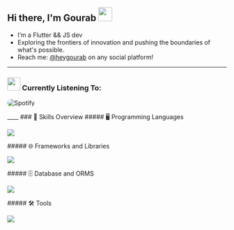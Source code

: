 ## Hi there, I'm Gourab <img src="https://emojis.slackmojis.com/emojis/images/1643515334/13528/blob-spiral.gif?1643515334" width="32" />
- I’m a Flutter && JS dev
- Exploring the frontiers of innovation and pushing the boundaries of what's possible.
- Reach me: <a href="https://gourab-sarkar-portfolio.web.app/" target="_top">@heygourab</a> on any social platform!
___
### <img src="https://emojis.slackmojis.com/emojis/images/1643514045/41/spotify.png?1643514045" width="30" /> Currently Listening To:
<p align="left">
  <img src="https://novatorem-heygourab.vercel.app/api/spotify?background_color=000000&border_color=1c1c1e" alt="Spotify" style="border-radius: 20px;" />
</p>
____
### 🚀 Skills Overview
##### 🖥️ Programming Languages
<p align="left">
  <a href="https://skillicons.dev">
    <img src="https://skillicons.dev/icons?i=dart,py,js,nodejs,md" />
  </a>
</p>
##### 🌐 Frameworks and Libraries
<p align="left">
    <img src="https://skillicons.dev/icons?i=vue,nuxt,flutter,react,tailwind" />
</p>
##### 🗄️ Database and ORMS
<p align="left">
    <img src="https://skillicons.dev/icons?i=mongodb,prisma" />
</p>
##### 🛠️ Tools
<p align="left">
    <img src="https://skillicons.dev/icons?i=vscode,git,github,postman,blender,figma" />
</p>


